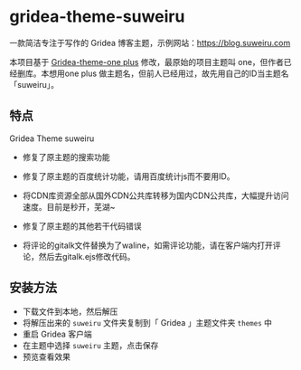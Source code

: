 # gridea-theme-suweiru

一款简洁专注于写作的 Gridea 博客主题，示例网站：https://blog.suweiru.com

本项目基于 [Gridea-theme-one plus](https://github.com/fei0810/gridea-theme-oneplus) 修改，最原始的项目主题叫 one，但作者已经删库。本想用one plus 做主题名，但前人已经用过，故先用自己的ID当主题名「suweiru」。

## 特点

Gridea Theme suweiru

- 修复了原主题的搜索功能
- 修复了原主题的百度统计功能，请用百度统计js而不要用ID。
- 将CDN库资源全部从国外CDN公共库转移为国内CDN公共库，大幅提升访问速度。目前是秒开，芜湖~
- 修复了原主题的其他若干代码错误

- 将评论的gitalk文件替换为了waline，如需评论功能，请在客户端内打开评论，然后去gitalk.ejs修改代码。

## 安装方法

- 下载文件到本地，然后解压
- 将解压出来的 `suweiru` 文件夹复制到「 Gridea 」主题文件夹 `themes` 中
- 重启 Gridea 客户端
- 在主题中选择 `suweiru` 主题，点击保存
- 预览查看效果
